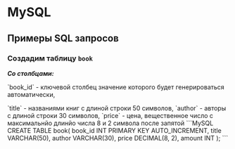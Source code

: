# MySQL
## Примеры SQL запросов
### Создадим таблицу `book`
***Со столбцами:***
<p>`book_id` - ключевой столбец значение которого будет генерироваться автоматически,</p>
`title` - названиями книг с длиной строки 50 символов,
`author` - авторы с длиной строки 30 символов,
`price` - цена, вещественное число с максимальнйо длинйо числа 8 и 2 символа после запятой
```MySQL
      CREATE TABLE book(
    book_id INT PRIMARY KEY AUTO_INCREMENT,
    title VARCHAR(50),
    author VARCHAR(30),
    price DECIMAL(8, 2),
    amount INT
);
```
